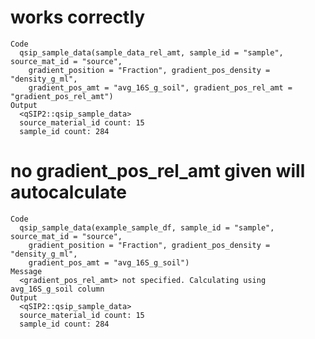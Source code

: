 # works correctly

    Code
      qsip_sample_data(sample_data_rel_amt, sample_id = "sample", source_mat_id = "source",
        gradient_position = "Fraction", gradient_pos_density = "density_g_ml",
        gradient_pos_amt = "avg_16S_g_soil", gradient_pos_rel_amt = "gradient_pos_rel_amt")
    Output
      <qSIP2::qsip_sample_data>
      source_material_id count: 15
      sample_id count: 284

# no gradient_pos_rel_amt given will autocalculate

    Code
      qsip_sample_data(example_sample_df, sample_id = "sample", source_mat_id = "source",
        gradient_position = "Fraction", gradient_pos_density = "density_g_ml",
        gradient_pos_amt = "avg_16S_g_soil")
    Message
      <gradient_pos_rel_amt> not specified. Calculating using avg_16S_g_soil column
    Output
      <qSIP2::qsip_sample_data>
      source_material_id count: 15
      sample_id count: 284

